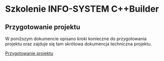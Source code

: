 # Szkolenie INFO-SYSTEM C++Builder

## Przygotowanie projektu

W poniższym dokumencie opisano kroki konieczne do przygotowania projektu oraz zajduje się tam skrótowa dokumencja techniczna projektu.

[Przygotowanie projektu](./doc/ProjectDescription.md)
